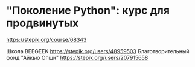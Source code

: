 # "Поколение Python": курс для продвинутых

<https://stepik.org/course/68343>

Школа BEEGEEK <https://stepik.org/users/48959503>
Благотворительный фонд "Айкью Опшн" <https://stepik.org/users/207915658>
